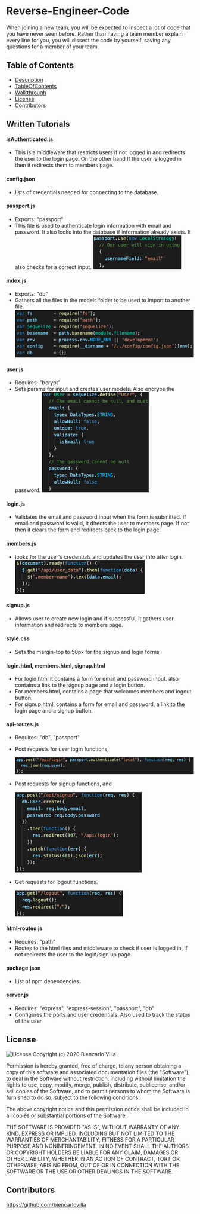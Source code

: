 # Reverse-Engineer-Code
When joining a new team, you will be expected to inspect a lot of code that you have never seen before. Rather than having a team member explain every line for you, you will dissect the code by yourself, saving any questions for a member of your team.

## Table of Contents
  * [Description](#Description)
  * [TableOfContents](#TableOfContents)
  * [Walkthrough](#Walkthrough)
  * [License](#license)
  * [Contributors](#Contributors)


## Written Tutorials
#### isAuthenticated.js  
- This is a middleware that restricts users if not logged in and redirects the user to the login page. On the other hand If the user is logged in then it redirects them to members page. 

#### config.json
- lists of credentials needed for connecting to the database.

#### passport.js
- Exports:  "passport"
- This file is used to authenticate login information with email and password. It also looks into the database if information already exists. It also checks for a correct input.
    ![email-input](./Assets/email-input.png)

#### index.js
- Exports:  "db"
- Gathers all the files in the models folder to be used to import to another file. 
     ![files](./Assets/files.png)

#### user.js
- Requires:  "bcrypt"
- Sets params for input and creates user models. Also encryps the password.
     ![email-pass](./Assets/email-pass.png)

#### login.js
- Validates the email and password input when the form is submitted. If email and password is valid, it directs the user to members page. If not then it clears the form and redirects back to the login page.

#### members.js
- looks for the user's credentials and updates the user info after login.
    ![members](./Assets/members.png)

#### signup.js
- Allows user to create new login and if successful, it gathers user information and redirects to members page.

#### style.css
- Sets the margin-top to 50px for the signup and login forms

#### login.html, members.html, signup.html
- For login.html it contains a form for email and password input. also contains a link to the signup page and a login button.
- For members.html, contains a page that welcomes members and logout button. 
- For signup.html, contains a form  for email and password, a link to the login page and a signup button.
    
#### api-routes.js
- Requires:  "db", "passport"
- Post requests for user login functions, 

    ![post-login](./Assets/post-log.png)
-  Post requests for signup functions, and 
    
    ![post-signin](./Assets/post-sign.png)
- Get requests for logout functions. 
    
    ![get-logout](./Assets/get-log.png)

#### html-routes.js
- Requires:  "path"
- Routes to the html files and middleware to check if user is logged in, if not redirects the user to the login/sign up page.

#### package.json
- List of npm dependencies.

#### server.js
- Requires:  "express", "express-session", "passport", "db"
- Configures the ports and user credentials. Also used to track the status of the user
  
## License
![License](https://img.shields.io/badge/License-MIT-brightgreen) 
Copyright (c) 2020 Biencarlo Villa

Permission is hereby granted, free of charge, to any person obtaining a copy of this software and associated documentation files (the "Software"), to deal in the Software without restriction, including without limitation the rights to use, copy, modify, merge, publish, distribute, sublicense, and/or sell copies of the Software, and to permit persons to whom the Software is furnished to do so, subject to the following conditions:

The above copyright notice and this permission notice shall be included in all copies or substantial portions of the Software.

THE SOFTWARE IS PROVIDED "AS IS", WITHOUT WARRANTY OF ANY KIND, EXPRESS OR IMPLIED, INCLUDING BUT NOT LIMITED TO THE WARRANTIES OF MERCHANTABILITY, FITNESS FOR A PARTICULAR PURPOSE AND NONINFRINGEMENT. IN NO EVENT SHALL THE AUTHORS OR COPYRIGHT HOLDERS BE LIABLE FOR ANY CLAIM, DAMAGES OR OTHER LIABILITY, WHETHER IN AN ACTION OF CONTRACT, TORT OR OTHERWISE, ARISING FROM, OUT OF OR IN CONNECTION WITH THE SOFTWARE OR THE USE OR OTHER DEALINGS IN THE SOFTWARE.
  
  ## Contributors
   https://github.com/biencarlovilla
